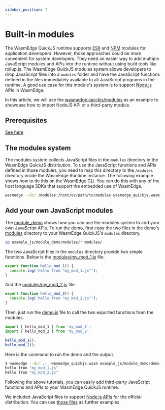 ```yaml
---
sidebar_position: 7
---
```


# Built-in modules

The WasmEdge QuickJS runtime supports [ES6](es6) and [NPM](npm) modules for application developers. However, those approaches could be more convenient for system developers. They need an easier way to add multiple JavaScript modules and APIs into the runtime without using build tools like rollup.js. The WasmEdge QuickJS modules system allows developers to drop JavaScript files into a `modules` folder and have the JavaScript functions defined in the files immediately available to all JavaScript programs in the runtime. A good use case for this module's system is to support [Node.js](nodejs) APIs in WasmEdge.

In this article, we will use the [wasmedge-quickjs/modules](https://github.com/second-state/wasmedge-quickjs/tree/main/modules) as an example to showcase how to import NodeJS API or a third-party module.

## Prerequisites

[See here](./hello_world#prerequisites)

## The modules system

The modules system collects JavaScript files in the `modules` directory in the WasmEdge QuickJS distribution. To use the JavaScript functions and APIs defined in those modules, you need to map this directory to the `/modules` directory inside the WasmEdge Runtime instance. The following example shows how to do this on the WasmEdge CLI. You can do this with any of the host language SDKs that support the embedded use of WasmEdge.

```bash
wasmedge --dir /modules:/host/os/path/to/modules wasmedge_quickjs.wasm example_js/hello.js WasmEdge Runtime
```

## Add your own JavaScript modules

The [module_demo](https://github.com/second-state/wasmedge-quickjs/tree/main/example_js/module_demo) shows how you can use the modules system to add your own JavaScript APIs. To run the demo, first copy the two files in the demo's [modules](https://github.com/second-state/wasmedge-quickjs/tree/main/example_js/module_demo/modules) directory to your WasmEdge QuickJS's `modules` directory.

```bash
cp example_js/module_demo/modules/* modules/
```

The two JavaScript files in the `modules` directory provide two simple functions. Below is the [modules/my_mod_1.js](https://github.com/second-state/wasmedge-quickjs/blob/main/example_js/module_demo/modules/my_mod_1.js) file.

```javascript
export function hello_mod_1() {
  console.log('hello from "my_mod_1.js"');
}
```

And the [modules/my_mod_2.js](https://github.com/second-state/wasmedge-quickjs/blob/main/example_js/module_demo/modules/my_mod_2.js) file.

```javascript
export function hello_mod_2() {
  console.log('hello from "my_mod_2.js"');
}
```

Then, just run the [demo.js](https://github.com/second-state/wasmedge-quickjs/blob/main/example_js/module_demo/demo.js) file to call the two exported functions from the modules.

```javascript
import { hello_mod_1 } from 'my_mod_1';
import { hello_mod_2 } from 'my_mod_2';

hello_mod_1();
hello_mod_2();
```

Here is the command to run the demo and the output.

```bash
$ wasmedge --dir .:. wasmedge_quickjs.wasm example_js/module_demo/demo.js
hello from "my_mod_1.js"
hello from "my_mod_2.js"
```

Following the above tutorials, you can easily add third-party JavaScript functions and APIs to your WasmEdge QuickJS runtime.

We included JavaScript files to support [Node.js APIs](nodejs) for the official distribution. You can use [those files](https://github.com/second-state/wasmedge-quickjs/tree/main/modules) as further examples.
